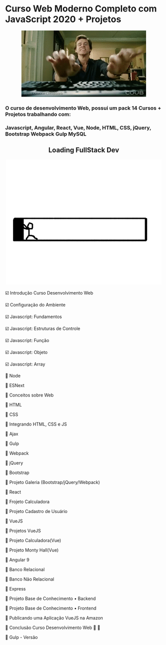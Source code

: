 # Curso Web Moderno Completo com JavaScript 2020 + Projetos


<p align="center"> 
  <img src="https://github.com/danielvieiralopes/Curso-JavaScript/blob/master/jim-carrey-tecleando.gif"/>
 </p>

### O curso de desenvolvimento Web, possui um pack 14 Cursos + Projetos trabalhando com:
### Javascript, Angular, React, Vue, Node, HTML, CSS, jQuery, Bootstrap Webpack Gulp MySQL
<h2 align="center"> Loading FullStack Dev </h2>
 <p align="center"> 
  <img src="https://github.com/danielvieiralopes/Curso-JavaScript/blob/master/giphy-img-1398669-20190116184608.gif"/>
 </p> 


:ballot_box_with_check: Introdução Curso Desenvolvimento Web
 
:ballot_box_with_check: Configuração do Ambiente      

:ballot_box_with_check: Javascript: Fundamentos   

:ballot_box_with_check: Javascript: Estruturas de Controle

:ballot_box_with_check: Javascript: Função  

:ballot_box_with_check: Javascript: Objeto  

:ballot_box_with_check: Javascript: Array

:black_square_button: Node       

:black_square_button: ESNext     

:black_square_button: Conceitos sobre Web

:black_square_button: HTML    

:black_square_button: CSS      

:black_square_button: Integrando HTML, CSS e JS

:black_square_button: Ajax       

:black_square_button: Gulp        

:black_square_button: Webpack

:black_square_button: jQuery      

:black_square_button: Bootstrap     

:black_square_button: Projeto Galeria (Bootstrap/jQuery/Webpack)

:black_square_button: React          

:black_square_button: Frojeto Calculadora  

:black_square_button: Projeto Cadastro de Usuário
 
:black_square_button: VueJS            

:black_square_button: Projetos VueJS    

:black_square_button: Projeto Calculadora(Vue)

:black_square_button: Projeto Monty Hall(Vue)    

:black_square_button: Angular 9        

:black_square_button: Banco Relacional

:black_square_button: Banco Não Relacional   

:black_square_button: Express                 

:black_square_button:  Projeto Base de Conhecimento • Backend

:black_square_button: Projeto Base de Conhecimento • Frontend     

:black_square_button:  Publicando uma Aplicação VueJS na Amazon

:black_square_button: Conclusão Curso Desenvolvimento Web  :checkered_flag: :checkered_flag:       

:black_square_button:  Gulp - Versão 









